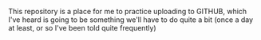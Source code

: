 This repository is a place for me to practice uploading to GITHUB, which I've heard is going to be something we'll have to do quite a bit (once a day at least, or so I've been told quite frequently)